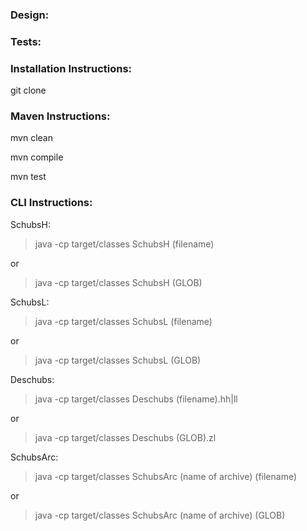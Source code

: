 ### Design:


### Tests:


### Installation Instructions:
git clone


### Maven Instructions:
mvn clean

mvn compile

mvn test


### CLI Instructions:
SchubsH:
> java -cp target/classes SchubsH (filename)

or

> java -cp target/classes SchubsH (GLOB)


SchubsL:

> java -cp target/classes SchubsL (filename)

or

> java -cp target/classes SchubsL (GLOB)


Deschubs:

> java -cp target/classes Deschubs (filename).hh|ll

or

> java -cp target/classes Deschubs (GLOB).zl


SchubsArc:

> java -cp target/classes SchubsArc (name of archive) (filename)

or

> java -cp target/classes SchubsArc (name of archive) (GLOB)
